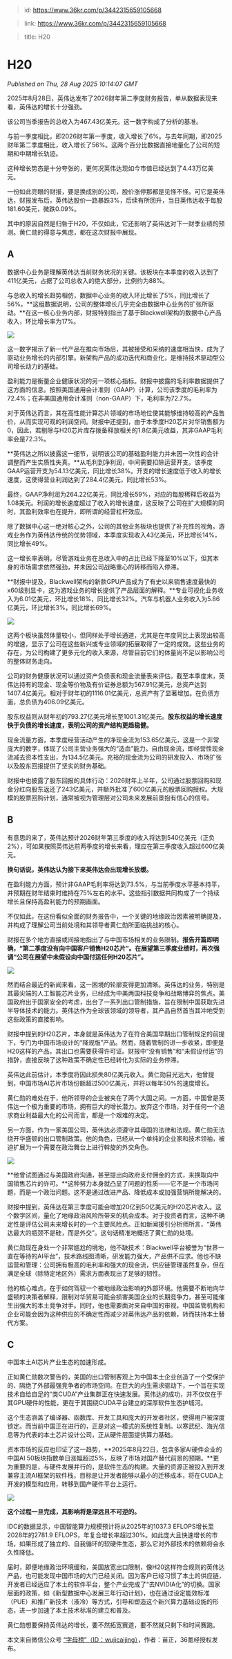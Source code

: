 > id: https://www.36kr.com/p/3442315659105668

> link: https://www.36kr.com/p/3442315659105668

> title: H20

# H20
_Published on Thu, 28 Aug 2025 10:14:07 GMT_

2025年8月28日，英伟达发布了2026财年第二季度财务报告，单从数据表现来看，英伟达的增长十分强劲。

该公司当季报告的总收入为467.43亿美元。这一数字构成了分析的基准。

与前一季度相比，即2026财年第一季度，收入增长了6%。与去年同期，即2025财年第二季度相比，收入增长了56%。这两个百分比数据直接地量化了公司的短期和中期增长轨迹。

这种增长势态是十分夸张的，更何况英伟达现如今市值已经达到了4.43万亿美元。

一份如此亮眼的财报，要是换成别的公司，股价涨停那都是见怪不怪。可它是英伟达，财报发布后，英伟达股价一路暴跌3%，后续有所回升，当日英伟达收于每股181.60美元，微跌0.09%。

其中的原因自然是归咎于H20，不仅如此，它还影响了英伟达对下一财季业绩的预测。黄仁勋的得意与焦虑，都在这次财报中展现。

**A**
-----

数据中心业务是理解英伟达当前财务状况的关键。该板块在本季度的收入达到了411亿美元，占据了公司总收入的绝大部分，比例约为88%。

与总收入的增长趋势相仿，数据中心业务的收入环比增长了5%，同比增长了56%。**这组数据说明，公司的整体增长几乎完全由数据中心业务的扩张所驱动。**在这一核心业务内部，财报特别指出了基于Blackwell架构的数据中心产品收入，环比增长率为17%。

![](https://img.36krcdn.com/hsossms/20250828/v2_6c79253572574684af3a91b8fb87028d@000000_oswg205019oswg828oswg689_img_000?x-oss-process=image/format,jpg/interlace,1)

这一数字揭示了新一代产品在推向市场后，其被接受和采纳的速度相当快，成为了驱动业务增长的内部引擎。新架构产品的成功迭代和商业化，是维持技术驱动型公司增长动力的基础。

盈利能力是衡量企业健康状况的另一项核心指标。财报中披露的毛利率数据提供了这方面的信息。按照美国通用会计准则（GAAP）计算，公司该季度的毛利率为72.4%；在非美国通用会计准则（non-GAAP）下，毛利率为72.7%。

对于英伟达而言，其在高性能计算芯片领域的市场地位使其能够维持较高的产品售价，从而实现可观的利润空间。财报中还提到，由于本季度H20芯片对华销售额为0，因此，若剔除与H20芯片库存拨备释放相关的1.8亿美元收益，其非GAAP毛利率会是72.3%。

**英伟达之所以披露这一细节，说明该公司的基础盈利能力并未因一次性的会计调整而产生实质性失真。**从毛利到净利润，中间需要扣除运营开支。该季度GAAP运营开支为54.13亿美元，同比增长38%。开支的增长速度低于收入的增长速度，这使得营业利润达到了284.4亿美元，同比增长53%。

最终，GAAP净利润为264.22亿美元，同比增长59%，对应的每股稀释后收益为1.08美元。利润的增长速度超过了收入的增长速度，这反映了公司在扩大规模的同时，其盈利效率也在提升，即所谓的经营杠杆效应。

除了数据中心这一绝对核心之外，公司的其他业务板块也提供了补充性的视角。游戏业务作为英伟达传统的优势领域，本季度实现收入43亿美元，环比增长14%，同比增长49%。

这一增长率表明，尽管游戏业务在总收入中的占比已经下降至10%以下，但其本身的市场需求依然强劲，并未因公司战略重心的转移而陷入停滞。

**财报中提及，Blackwell架构的新款GPU产品成为了有史以来销售速度最快的x60级别显卡，这为游戏业务的增长提供了产品层面的解释。**专业可视化业务收入为6.01亿美元，环比增长18%，同比增长32%。汽车与机器人业务收入为5.86亿美元，环比增长3%，同比增长69%。

![](https://img.36krcdn.com/hsossms/20250828/v2_a27de13985794eea8548309f083157ae@000000_oswg191417oswg828oswg434_img_000?x-oss-process=image/format,jpg/interlace,1)

这两个板块虽然体量较小，但同样处于增长通道，尤其是在年度同比上表现出较高的增速，显示了公司在这些新兴或专业领域的拓展取得了一定的成效。这些业务的存在，为公司构建了更多元化的收入来源，尽管目前它们的体量尚不足以影响公司的整体财务走向。

公司的财务健康状况可以通过资产负债表和现金流量表来评估。截至本季度末，英伟达持有的现金、现金等价物及有价证券总额为567.91亿美元，总资产达到1407.4亿美元。相对于财年初的1116.01亿美元，总资产有了显著增加。在负债方面，总负债为406.09亿美元。

股东权益则从财年初的793.27亿美元增长至1001.31亿美元。**股东权益的增长速度快于负债的增长速度，表明公司的资产结构更趋稳健。**

现金流量方面，本季度经营活动产生的净现金流为153.65亿美元，这是一个非常庞大的数字，体现了公司主营业务强大的“造血”能力。自由现金流，即经营性现金流减去资本性支出，为134.5亿美元。充裕的现金流为公司的研发投入、市场扩张以及股东回报提供了坚实的财务基础。

财报中也披露了股东回报的具体行动：2026财年上半年，公司通过股票回购和现金分红向股东返还了243亿美元，并额外批准了600亿美元的股票回购授权。大规模的股票回购计划，通常被视为管理层对公司未来发展前景抱有信心的信号。

**B**
-----

有意思的来了，英伟达预计2026财年第三季度的收入将达到540亿美元（正负2%），可如果按照英伟达前两季度的增长来看，理应在第三季度收入超过600亿美元。

**换句话说，英伟达认为接下来英伟达会出现增长放缓。**

在盈利能力方面，预计非GAAP毛利率将达到73.5%，与当前季度水平基本持平，并预期在财年结束时维持在75%左右的水平。这些指引数据共同构成了一个持续增长且保持高盈利能力的预期画面。

不仅如此，在这份看似全面的财务报告中，一个关键的地缘政治因素被明确提及，并构成了理解公司当前处境和其领导者黄仁勋所面临挑战的核心。

财报在多个地方直接或间接地指出了与中国市场相关的业务限制。**报告开篇即明确，“第二季度没有向中国客户销售H20芯片”。在展望第三季度业绩时，再次强调“公司在展望中未假设向中国付运任何H20芯片”。**

![](https://img.36krcdn.com/hsossms/20250828/v2_3815e75b2292468caba342437a08df4a@000000_oswg647190oswg828oswg458_img_000?x-oss-process=image/format,jpg/interlace,1)

然而结合最近的新闻来看，这一困境的轮廓变得更加清晰。英伟达的业务，特别是其最尖端的人工智能芯片业务，已经成为中美两国科技竞争和战略博弈的焦点。美国政府出于国家安全的考虑，出台了一系列出口管制措施，旨在限制中国获取先进半导体技术的能力。英伟达作为全球该领域的领导者，其产品自然首当其冲地受到这些政策的直接影响。

财报中提到的H20芯片，本身就是英伟达为了在符合美国早期出口管制规定的前提下，专门为中国市场设计的“降规版”产品。然而，随着管制的进一步收紧，即便是H20这样的产品，其出口也需要获得许可证。财报中“没有销售”和“未假设付运”的措辞，直接反映了这种政策不确定性已经转化为实际的业务停滞。

英伟达此前估计，本季度将因此损失80亿美元收入。黄仁勋目光远大，他曾提到，中国市场AI芯片市场份额超过500亿美元，并将以每年50%的速度增长。

黄仁勋的难处在于，他所领导的企业被夹在了两个大国之间。一方面，中国曾是英伟达一个极为重要的市场，拥有巨大的增长潜力。放弃这个市场，对于任何一个追求商业利益最大化的公司而言，都是一个艰难的决定。

另一方面，作为一家美国公司，英伟达必须遵守其母国的法律和法规。黄仁勋无法绕开华盛顿的出口管制政策。他的角色，已经从一个单纯的企业家和技术领袖，被迫扩展为一个需要在政治舞台上进行斡旋的外交角色。

![](https://img.36krcdn.com/hsossms/20250828/v2_9daaad160b46429d9676efe796702a20@000000_oswg196255oswg828oswg582_img_000?x-oss-process=image/format,jpg/interlace,1)

**他曾试图通过与美国政府沟通，甚至提出向政府支付佣金的方式，来换取向中国销售芯片的许可。**这种努力本身就凸显了问题的性质——它不是一个市场问题，而是一个政治问题。这不是通过改进产品、降低成本或加强营销所能解决的。

财报中提到，英伟达在第三季度可能会增加20亿到50亿美元的H20芯片收入。这个数字区间，量化了地缘政治风险所带来的机会成本。对于投资者而言，这种不确定性是评估公司未来增长时的一个主要风险点。正如新闻援引分析师所言，“英伟达最大的瓶颈不是硅，而是外交”。这句话精准地概括了黄仁勋的处境。

黄仁勋现在身处一个非常尴尬的境地，他不缺技术：Blackwell平台被誉为“世界一直在等待的AI平台”，技术路线图清晰，研发能力强大，产品供不应求。他也不缺运营和管理：公司拥有极高的毛利率和强大的现金流，供应链管理虽然复杂，但在满足全球（除特定地区外）需求方面表现出了足够的韧性。

他的核心难点，在于如何驾驭一个被地缘政治影响的外部环境。他需要不断地向华盛顿的决策者解释，限制对华贸易可能会损害美国企业的长期竞争力，甚至可能催生出强大的本土竞争对手。同时，他也需要面对来自中国的审视，中国监管机构和企业可能会因为这种供应的不确定性而减少对英伟达产品的依赖，转而扶持本土替代方案。

**C**
-----

中国本土AI芯片产业生态的加速形成。

正如黄仁勋数次警告的，美国的出口管制客观上为中国本土企业创造了一个受保护的、隔绝了外部最强竞争者的市场空间。在巨大的内生需求驱动下，一个旨在实现技术自给自足的“类CUDA”产业集群正在快速发展。英伟达的成功，并不仅仅在于其GPU硬件的性能，更在于其围绕CUDA平台建立的深厚软件生态护城河。

这个生态涵盖了编译器、函数库、开发工具和庞大的开发者社区，使得用户被深度锁定。而当前中国正在进行的，正是对这一模式的系统性复制。以寒武纪、海光信息等为代表的本土芯片设计公司，正从硬件层面提供算力基础。

资本市场的反应也印证了这一趋势，**2025年8月22日，包含多家AI硬件企业的中国AI 50板块指数单日涨幅超过5%，反映了市场对国产替代前景的预期。**更为重要的是，与硬件发展并行的，是软件生态的构建。大量的资源正被投入到开发兼容主流AI框架的软件栈，目标是让开发者能够以最小的迁移成本，将在CUDA上开发的模型和应用，转移到国产硬件平台上运行。

![](https://img.36krcdn.com/hsossms/20250828/v2_79b10338a51b48488d5e0d245808a2e1@000000_oswg271637oswg828oswg432_img_000?x-oss-process=image/format,jpg/interlace,1)

**这个过程一旦完成，其影响将是深远且不可逆的。**

IDC的数据显示，中国智能算力规模预计将从2025年的1037.3 EFLOPS增长至2028年的2781.9 EFLOPS，年复合增长率超过30%。如此庞大且快速增长的市场，如果形成了独立的、自我循环的软硬件生态，那么它对外部技术的依赖将会永久性降低。

届时，即便地缘政治环境缓和，美国放宽出口限制，像H20这样符合规则的英伟达产品，也可能发现中国市场的大门已经关闭。因为客户已经习惯了本土的供应链，开发者已经适应了本土的软件平台，整个产业完成了“去NVIDIA化”的切换。国家层面的政策，如《新型数据中心发展三年行动计划》，也在通过设定能效标准（PUE）和推广新技术（液冷）等方式，引导和塑造这个新兴算力基础设施的形态，进一步加速了本土技术标准的建立和普及。

黄仁勋想要保持英伟达的增长，要不然拓宽赛道，要不然就只剩下和时间赛跑。

本文来自微信公众号 [“字母榜”（ID：wujicaijing）](https://mp.weixin.qq.com/s?__biz=MzI2NjU1MTcwMA==&mid=2247552919&idx=1&sn=8c99a5589562ba788fb0996ad09e033a&chksm=eb83632cbf65462437eef4eefbc7b0e2469fe9517e56f39197ef18e9968880cc1e98f491b668&scene=0&xtrack=1#rd)，作者：苗正，36氪经授权发布。
